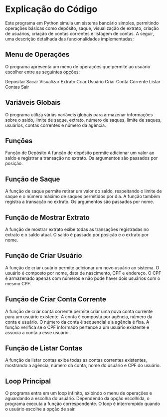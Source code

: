 # Explicação do Código
Este programa em Python simula um sistema bancário simples, permitindo operações básicas como depósito, saque, visualização de extrato, criação de usuários, criação de contas correntes e listagem de contas. A seguir, uma descrição detalhada das funcionalidades implementadas:

## Menu de Operações
O programa apresenta um menu de operações que permite ao usuário escolher entre as seguintes opções:

Depositar
Sacar
Visualizar Extrato
Criar Usuário
Criar Conta Corrente
Listar Contas
Sair

## Variáveis Globais
O programa utiliza várias variáveis globais para armazenar informações sobre o saldo, limite de saque, extrato, número de saques, limite de saques, usuários, contas correntes e número da agência.

## Funções
Função de Depósito
A função de depósito permite adicionar um valor ao saldo e registrar a transação no extrato. Os argumentos são passados por posição.

## Função de Saque
A função de saque permite retirar um valor do saldo, respeitando o limite de saque e o número máximo de saques permitidos por dia. A função também registra a transação no extrato. Os argumentos são passados por nome.

## Função de Mostrar Extrato
A função de mostrar extrato exibe todas as transações registradas no extrato e o saldo atual. O saldo é passado por posição e o extrato por nome.

## Função de Criar Usuário
A função de criar usuário permite adicionar um novo usuário ao sistema. O usuário é composto por nome, data de nascimento, CPF e endereço. O CPF é armazenado apenas com números e não pode haver dois usuários com o mesmo CPF.

## Função de Criar Conta Corrente
A função de criar conta corrente permite criar uma nova conta corrente para um usuário existente. A conta é composta por agência, número da conta e usuário. O número da conta é sequencial e a agência é fixa. A função verifica se o CPF informado pertence a um usuário existente e associa a conta a esse usuário.

## Função de Listar Contas
A função de listar contas exibe todas as contas correntes existentes, mostrando a agência, número da conta, nome do usuário e CPF do usuário.

## Loop Principal
O programa entra em um loop infinito, exibindo o menu de operações e aguardando a escolha do usuário. Dependendo da opção escolhida, o programa executa a função correspondente. O loop é interrompido quando o usuário escolhe a opção de sair.
